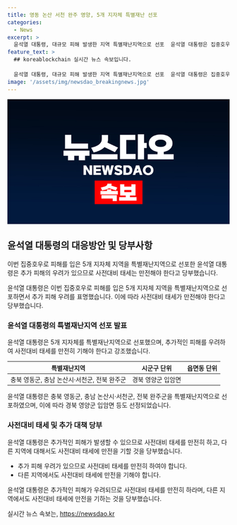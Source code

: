 ```yaml
---
title: 영동 논산 서천 완주 영양, 5개 지자체 특별재난 선포
categories:
  - News
excerpt: >
  윤석열 대통령, 대규모 피해 발생한 지역 특별재난지역으로 선포  윤석열 대통령은 집중호우로 피해를 입은 5개 지자체를 특별재난지역으로 선포했다. 피해조사를 완료한 지역뿐 아니라 추가 피해 우려가 있는 지역도 사전대비 태세를 만전히 하라고 당부했다.장마 전선의 영향으로 추가적인 피해가 우려되는 상황에서 제방과 배수시설 점검을 강조하며, 사전대비 태세에 만전을 기하라고 주문했다.
feature_text: >
  ## koreablockchain 실시간 뉴스 속보입니다.

  윤석열 대통령, 대규모 피해 발생한 지역 특별재난지역으로 선포  윤석열 대통령은 집중호우로 피해를 입은 5개 지자체를 특별재난지역으로 선포했다. 피해조사를 완료한 지역뿐 아니라 추가 피해 우려가 있는 지역도 사전대비 태세를 만전히 하라고 당부했다.장마 전선의 영향으로 추가적인 피해가 우려되는 상황에서 제방과 배수시설 점검을 강조하며, 사전대비 태세에 만전을 기하라고 주문했다.
image: '/assets/img/newsdao_breakingnews.jpg'
---
```


<p><img src="/assets/img/newsdao_breakingnews.jpg" alt="koreablockchain 속보" /></p>

<h2 data-ke-size="size26">윤석열 대통령의 대응방안 및 당부사항</h2>

<p>이번 집중호우로 피해를 입은 5개 지자체 지역을 특별재난지역으로 선포한 윤석열 대통령은 추가 피해의 우려가 있으므로 사전대비 태세는 만전해야 한다고 당부했습니다.</p>

<p data-ke-size="size16">윤석열 대통령은 이번 집중호우로 피해를 입은 5개 지자체 지역을 특별재난지역으로 선포하면서 추가 피해 우려를 표명했습니다. 이에 따라 사전대비 태세가 만전해야 한다고 당부했습니다.</p>

<h3>윤석열 대통령의 특별재난지역 선포 발표</h3>

<p>윤석열 대통령은 5개 지자체를 특별재난지역으로 선포했으며, 추가적인 피해를 우려하여 사전대비 태세를 만전히 기해야 한다고 강조했습니다.</p>

<table>
    <thead>
        <tr>
            <th style="text-align: center;">특별재난지역</th>
            <th style="text-align: center;">시군구 단위</th>
            <th style="text-align: center;">읍면동 단위</th>
        </tr>
    </thead>
    <tbody>
        <tr>
            <td style="text-align: center;">충북 영동군, 충남 논산시·서천군, 전북 완주군</td>
            <td style="text-align: center;">경북 영양군 입암면</td>
        </tr>
    </tbody>
</table>

<p data-ke-size="size16">윤석열 대통령은 충북 영동군, 충남 논산시·서천군, 전북 완주군을 특별재난지역으로 선포하였으며, 이에 따라 경북 영양군 입암면 등도 선정되었습니다.</p>

<h3>사전대비 태세 및 추가 대책 당부</h3>

<p>윤석열 대통령은 추가적인 피해가 발생할 수 있으므로 사전대비 태세를 만전히 하고, 다른 지역에 대해서도 사전대비 태세에 만전을 기할 것을 당부했습니다.</p>

<ul>
    <li>추가 피해 우려가 있으므로 사전대비 태세를 만전히 하여야 합니다.</li>
    <li>다른 지역에서도 사전대비 태세에 만전을 기해야 합니다.</li>
</ul>

<p data-ke-size="size16">윤석열 대통령은 추가적인 피해가 우려되므로 사전대비 태세를 만전히 하라며, 다른 지역에서도 사전대비 태세에 만전을 기하는 것을 당부했습니다.</p>
실시간 뉴스 속보는, <a href="https://newsdao.kr" rel="dofollow">https://newsdao.kr</a>


